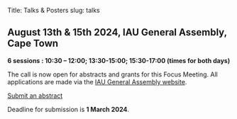 Title: Talks & Posters
slug: talks

## August 13th & 15th 2024, IAU General Assembly, Cape Town

**6 sessions : 10:30 – 12:00; 13:30-15:00; 15:30-17:00 (times for both days)**

The call is now open for abstracts and grants for this Focus Meeting. All applications are made via the [IAU General Assembly website](https://astronomy2024.org/abstracts-grants/).

<a href="https://astronomy2024.org/abstracts-grants/" class="button is-primary">Submit an abstract</a>

Deadline for submission is **1 March 2024**.

